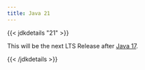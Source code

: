 ```yaml
---
title: Java 21
---
```


{{< jdkdetails "21" >}}

This will be the next LTS Release after [Java 17](../17).

{{< /jdkdetails >}}


